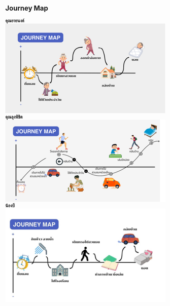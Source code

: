 ## Journey Map

**คุณยายนงค์** <br/>
![alt text](/IMG/JourneyMap1.png)
**คุณลุงพิชิต** <br/>
![alt text](/IMG/JourneyMap2.jpeg)
**น้องบี** <br/>
![alt text](/IMG/JourneyMap3.jpg)
